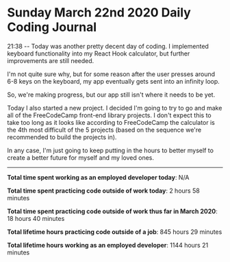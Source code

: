 # Sunday March 22nd 2020 Daily Coding Journal

21:38 -- Today was another pretty decent day of coding. I implemented keyboard functionality into my React Hook calculator, but further improvements are still needed.

I'm not quite sure why, but for some reason after the user presses around 6-8 keys on the keyboard, my app eventually gets sent into an infinity loop.

So, we're making progress, but our app still isn't where it needs to be yet.

Today I also started a new project. I decided I'm going to try to go and make all of the FreeCodeCamp front-end library projects. I don't expect this to take too long as it looks like according to FreeCodeCamp the calculator is the 4th most difficult of the 5 projects (based on the sequence we're recommended to build the projects in).

In any case, I'm just going to keep putting in the hours to better myself to create a better future for myself and my loved ones. 
___
**Total time spent working as an employed developer today**: N/A

**Total time spent practicing code outside of work today**: 2 hours 58 minutes

**Total time spent practicing code outside of work thus far in March 2020**: 18 hours 40 minutes

**Total lifetime hours practicing code outside of a job**: 845 hours 29 minutes

**Total lifetime hours working as an employed developer**: 1144 hours 21 minutes 